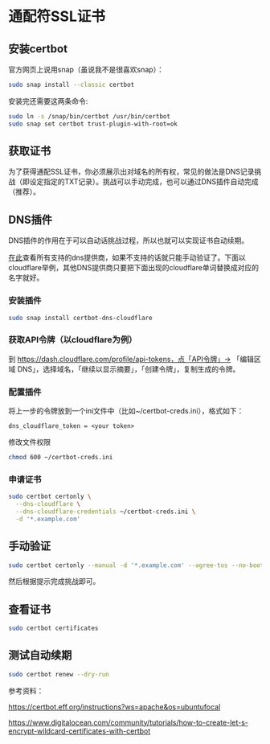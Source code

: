 # 通配符SSL证书

## 安装certbot

官方网页上说用snap（虽说我不是很喜欢snap）：

```sh
sudo snap install --classic certbot
```

安装完还需要这两条命令:

```sh
sudo ln -s /snap/bin/certbot /usr/bin/certbot
sudo snap set certbot trust-plugin-with-root=ok
```

## 获取证书

为了获得通配SSL证书，你必须展示出对域名的所有权，常见的做法是DNS记录挑战（即设定指定的TXT记录）。挑战可以手动完成，也可以通过DNS插件自动完成（推荐）。

## DNS插件

DNS插件的作用在于可以自动话挑战过程，所以也就可以实现证书自动续期。

[在此](https://eff-certbot.readthedocs.io/en/stable/using.html#dns-plugins)查看所有支持的dns提供商，如果不支持的话就只能手动验证了。下面以cloudflare举例，其他DNS提供商只要把下面出现的cloudflare单词替换成对应的名字就好。

### 安装插件

```sh
sudo snap install certbot-dns-cloudflare
```

### 获取API令牌（以cloudflare为例）

到 https://dash.cloudflare.com/profile/api-tokens，点「API令牌」-> 「编辑区域 DNS」，选择域名，「继续以显示摘要」，「创建令牌」，复制生成的令牌。

### 配置插件

将上一步的令牌放到一个ini文件中（比如~/certbot-creds.ini），格式如下：

```
dns_cloudflare_token = <your token>
```

修改文件权限

```sh
chmod 600 ~/certbot-creds.ini
```

### 申请证书

```sh
sudo certbot certonly \
  --dns-cloudflare \
  --dns-cloudflare-credentials ~/certbot-creds.ini \
  -d '*.example.com'
```

## 手动验证

```sh
sudo certbot certonly --manual -d '*.example.com' --agree-tos --no-bootstrap --manual-public-ip-logging-ok --preferred-challenges dns-01 --server https://acme-v02.api.letsencrypt.org/directory
```

然后根据提示完成挑战即可。

## 查看证书

```sh
sudo certbot certificates
```

## 测试自动续期

```sh
sudo certbot renew --dry-run
```

参考资料：

https://certbot.eff.org/instructions?ws=apache&os=ubuntufocal

https://www.digitalocean.com/community/tutorials/how-to-create-let-s-encrypt-wildcard-certificates-with-certbot
